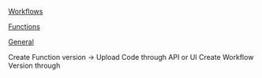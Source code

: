 [Workflows](pages/workflows.md)

[Functions](pages/functions.md)

[General](pages/general.md)


Create Function version -> Upload Code through API or UI
Create Workflow Version through 